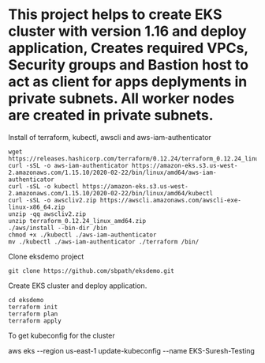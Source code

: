 # This project helps to create EKS cluster with version 1.16 and deploy application, Creates required VPCs, Security groups and Bastion host to act as client for apps deplyments in private subnets. All worker nodes are created in private subnets.

Install of terraform, kubectl, awscli and aws-iam-authenticator

```shell
wget https://releases.hashicorp.com/terraform/0.12.24/terraform_0.12.24_linux_amd64.zip
curl -sSL -o aws-iam-authenticator https://amazon-eks.s3.us-west-2.amazonaws.com/1.15.10/2020-02-22/bin/linux/amd64/aws-iam-authenticator
curl -sSL -o kubectl https://amazon-eks.s3.us-west-2.amazonaws.com/1.15.10/2020-02-22/bin/linux/amd64/kubectl
curl -sSL -o awscliv2.zip https://awscli.amazonaws.com/awscli-exe-linux-x86_64.zip
unzip -qq awscliv2.zip
unzip terraform_0.12.24_linux_amd64.zip 
./aws/install --bin-dir /bin
chmod +x ./kubectl ./aws-iam-authenticator
mv ./kubectl ./aws-iam-authenticator ./terraform /bin/
```

Clone eksdemo project

```shell
git clone https://github.com/sbpath/eksdemo.git
```

Create EKS cluster and deploy application.

```shell
cd eksdemo
terraform init
terraform plan
terraform apply
```

To get kubeconfig for the cluster

aws eks --region us-east-1 update-kubeconfig --name EKS-Suresh-Testing

